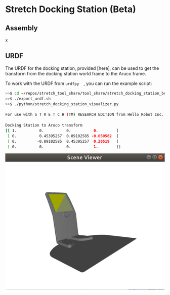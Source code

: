 # Stretch Docking Station (Beta)

## Assembly

x

## URDF

The URDF for the docking station, provided [here], can be used to get the transform from the docking station world frame to the Aruco frame.  

To work with the URDF from ```urdfpy  ```, you can run the example script: 

```bash
>>$ cd ~/repos/stretch_tool_share/tool_share/stretch_docking_station_beta
>>$ ./export_urdf.sh
>>$ ./python/stretch_docking_station_visualizer.py

For use with S T R E T C H (TM) RESEARCH EDITION from Hello Robot Inc.

Docking Station to Aruco transform
[[ 1.          0.          0.          0.        ]
 [ 0.          0.45395257  0.89102585 -0.050582  ]
 [ 0.         -0.89102585  0.45395257  0.20519   ]
 [ 0.          0.          0.          1.        ]]

```



![](./images/visualizer.png)


